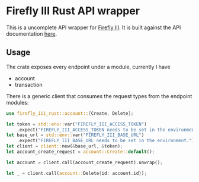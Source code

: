 # Firefly III Rust API wrapper

This is a uncomplete API wrapper for [Firefly III](https://www.firefly-iii.org/).
It is built against the API documentation [here](https://api-docs.firefly-iii.org).

## Usage

The crate exposes every endpoint under a module, currently I have
* account
* transaction

There is a generic client that consumes the request types from the endpoint modules:

```rust
use firefly_iii_rust::account::{Create, Delete};

let token = std::env::var("FIREFLY_III_ACCESS_TOKEN")
    .expect("FIREFLY_III_ACCESS_TOKEN needs to be set in the environment.");
let base_url = std::env::var("FIREFLY_III_BASE_URL")
    .expect("FIREFLY_III_BASE_URL needs to be set in the environment.");
let client = client::new(&base_url, &token);
let account_create_request = account::Create::default();

let account = client.call(account_create_request).unwrap();

let _ = client.call(account::Delete{id: account.id});
```

